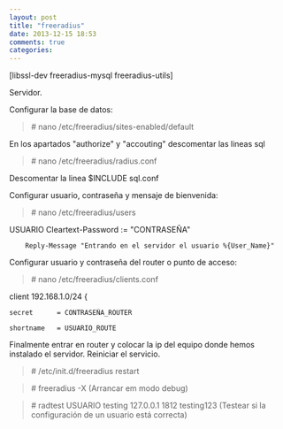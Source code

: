 ```yaml
---
layout: post
title: "freeradius"
date: 2013-12-15 18:53
comments: true
categories: 
---
```

[libssl-dev freeradius-mysql freeradius-utils]

Servidor.

Configurar la base de datos:

>\# nano /etc/freeradius/sites-enabled/default

En los apartados "authorize" y "accouting" descomentar las lineas sql

>\# nano /etc/freeradius/radius.conf

Descomentar la linea $INCLUDE sql.conf

Configurar usuario, contraseña y mensaje de bienvenida:

>\# nano /etc/freeradius/users

USUARIO Cleartext-Password := "CONTRASEÑA"

        Reply-Message "Entrando en el servidor el usuario %{User_Name}"

Configurar usuario y contraseña del router o punto de acceso:

>\# nano /etc/freeradius/clients.conf

client 192.168.1.0/24 {

	secret		= CONTRASEÑA_ROUTER

	shortname	= USUARIO_ROUTE

Finalmente entrar en router y colocar la ip del equipo donde hemos instalado el servidor. Reiniciar el servicio.

>\# /etc/init.d/freeradius restart

>\# freeradius -X (Arrancar em modo debug)

>\# radtest USUARIO testing 127.0.0.1 1812 testing123 (Testear si la configuración de un usuario está correcta)

